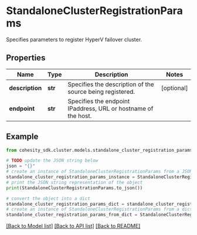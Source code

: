 # StandaloneClusterRegistrationParams

Specifies parameters to register HyperV failover cluster.

## Properties

Name | Type | Description | Notes
------------ | ------------- | ------------- | -------------
**description** | **str** | Specifies the description of the source being registered. | [optional] 
**endpoint** | **str** | Specifies the endpoint IPaddress, URL or hostname of the host. | 

## Example

```python
from cohesity_sdk.cluster.models.standalone_cluster_registration_params import StandaloneClusterRegistrationParams

# TODO update the JSON string below
json = "{}"
# create an instance of StandaloneClusterRegistrationParams from a JSON string
standalone_cluster_registration_params_instance = StandaloneClusterRegistrationParams.from_json(json)
# print the JSON string representation of the object
print(StandaloneClusterRegistrationParams.to_json())

# convert the object into a dict
standalone_cluster_registration_params_dict = standalone_cluster_registration_params_instance.to_dict()
# create an instance of StandaloneClusterRegistrationParams from a dict
standalone_cluster_registration_params_from_dict = StandaloneClusterRegistrationParams.from_dict(standalone_cluster_registration_params_dict)
```
[[Back to Model list]](../README.md#documentation-for-models) [[Back to API list]](../README.md#documentation-for-api-endpoints) [[Back to README]](../README.md)


